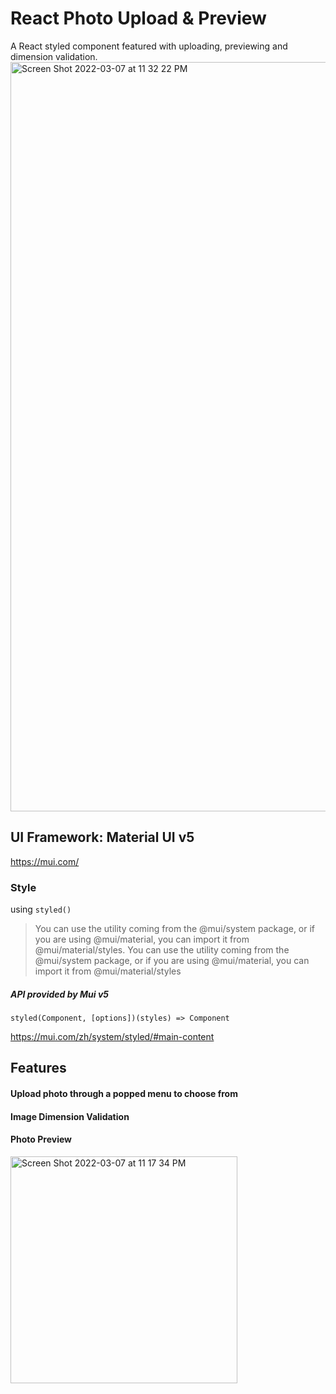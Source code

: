 # React Photo Upload & Preview
A React styled component featured with uploading, previewing and  dimension validation.
<img width="1199" alt="Screen Shot 2022-03-07 at 11 32 22 PM" src="https://user-images.githubusercontent.com/10693128/157136226-94593227-ffa6-4446-994d-a27ffe61eae5.png">

## UI Framework: Material UI v5
https://mui.com/

### Style
using ```styled()``` </br>
> You can use the utility coming from the @mui/system package, or if you are using @mui/material, you can import it from @mui/material/styles. You can use the utility coming from the @mui/system package, or if you are using @mui/material, you can import it from @mui/material/styles

##### API provided by Mui v5</br>
```styled(Component, [options])(styles) => Component```</br>

https://mui.com/zh/system/styled/#main-content

## Features
#### Upload photo through a popped menu to choose from
#### Image Dimension Validation
#### Photo Preview
<img width="363" alt="Screen Shot 2022-03-07 at 11 17 34 PM" src="https://user-images.githubusercontent.com/10693128/157136263-b66db967-db1a-4b24-b9bc-79ccfd3f46a8.png">

